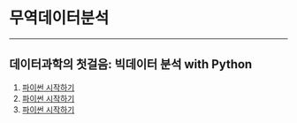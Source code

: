 # 무역데이터분석

---

## 데이터과학의 첫걸음: 빅데이터 분석 with Python
1. <a href="01_파이썬_시작하기.ipynb">파이썬 시작하기</a>
1. <a href="https://github.com/pilsunchoi/pilsunchoi.github.io/blob/main/01_파이썬_시작하기.ipynb">파이썬 시작하기</a>
1. <a href="https://colab.research.google.com/github/pilsunchoi/pilsunchoi.github.io/blob/main/01_파이썬_시작하기.ipynb">파이썬 시작하기</a>
